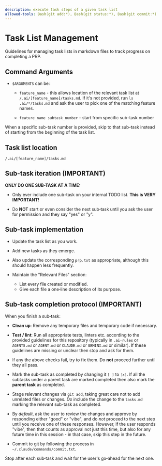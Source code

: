 ```yaml
---
description: execute task steps of a given task list
allowed-tools: Bash(git add:*), Bash(git status:*), Bash(git commit:*)
---
```

# Task List Management

Guidelines for managing task lists in markdown files to track progress on
completing a PRP.

## Command Arguments

- `$ARGUMENTS` can be:
  - `feature_name` - this allows location of the relevant task list
    at `/.ai/[feature_name]/tasks.md`.  If it's not provided, run
    `ls .ai/*/tasks.md` and ask the user to pick one of the matching
    feature names.

  - `feature_name subtask_number` - start from specific sub-task number

When a specific sub-task number is provided, skip to that sub-task
instead of starting from the beginning of the task list.

## Task list location

`/.ai/[feature_name]/tasks.md`

## Sub-task iteration (IMPORTANT)

**ONLY DO ONE SUB-TASK AT A TIME:**

  - Only ever include one sub-task on your internal TODO list.
    **This is VERY IMPORTANT!**

  - Do **NOT** start or even consider the next sub‑task until you
    ask the user for permission and they say "yes" or "y".

## Sub-task implementation

- Update the task list as you work.

- Add new tasks as they emerge.

- Also update the corresponding `prp.txt` as appropriate, although
  this should happen less frequently.

- Maintain the "Relevant Files" section:
   - List every file created or modified.
   - Give each file a one‑line description of its purpose.

## Sub-task completion protocol (IMPORTANT)

When you finish a sub‑task:

  - **Clean up**: Remove any temporary files and temporary code if
    necessary.

  - **Test / lint**: Run all appropriate tests, linters etc. according
    to the provided guidelines for this repository (typically in
    `.ai-rules` or `AGENTS.md` or `AGENT.md` or `CLAUDE.md` or
    `GEMINI.md` or similar).  If these guidelines are missing or
    unclear then stop and ask for them.

  - If any the above checks fail, try to fix them.  Do **not**
    proceed further until they all pass.

  - Mark the sub-task as completed by changing it `[ ]` to `[x]`.  If
    all the subtasks under a parent task are marked completed then
    also mark the **parent task** as completed.

  - Stage relevant changes via `git add`, taking great care not to add
    unrelated files or changes.  *Do* include the change to the
    `tasks.md` marking the relevant sub-task as completed.

  - By *default*, ask the user to review the changes and approve by
    responding either "good" or "vibe", and do *not* proceed to the
    next step until you receive one of these responses.  However, if
    the user responds "vibe", then that counts as approval not just
    this time, but also for any future time in this session - in that
    case, skip this step in the future.

  - Commit to git by following the process in
    `~/.claude/commands/commit.txt`.

Stop after each sub‑task and wait for the user's go‑ahead for the next
one.
